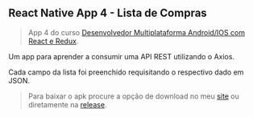## React Native App 4 - Lista de Compras
>App 4 do curso [Desenvolvedor Multiplataforma Android/IOS com React e Redux](https://udemy.com/desenvolvedor-multiplataforma-androidios-com-react-e-redux/).

Um app para aprender a consumir uma API REST utilizando o Axios.

Cada campo da lista foi preenchido requisitando o respectivo dado em JSON.

>Para baixar o apk procure a opção de download no meu [site](https://sammuelgr.github.io/home#apps) ou diretamente na [release](https://github.com/SammuelGR/react-native-app4/releases).
